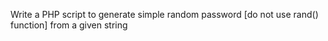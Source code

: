Write a PHP script to generate simple random password [do not use rand() function] from a
given string
